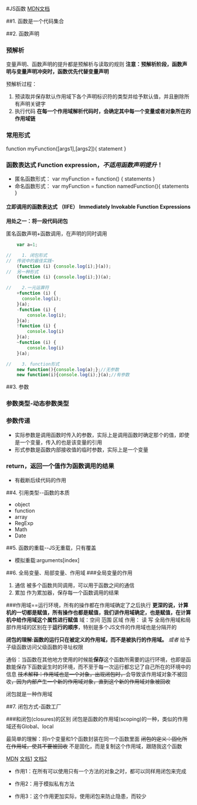 #JS函数
[MDN文档](https://developer.mozilla.org/zh-CN/docs/Web/JavaScript/Reference/Functions)

##1. 函数是一个代码集合

##2. 函数声明
### 预解析
变量声明、函数声明的提升都是预解析与读取的规则
**注意：预解析阶段，函数声明与变量声明冲突时，函数优先代替变量声明**

预解析过程：
1. 预读取并保存默认作用域下各个声明标识符的类型并给予默认值，并且删除所有声明关键字
2. 执行代码
**在每一个作用域解析代码时，会确定其中每一个变量或者对象所在的作用域链**

### 常用形式
function myFunction([args1],[args2]){
    statement
}

### 函数表达式 Function expression，*不适用函数声明提升*！
- 匿名函数形式：
var myFunction = function() {
    statements
}
- 命名函数形式：
var myFunction = function namedFunction(){
    statements
}

#### 立即调用的函数表达式 （IIFE） Immediately Invokable Function Expressions
**用处之一：将一段代码闭包**

匿名函数声明+函数调用，在声明的同时调用
```javascript
    var a=1;

//    1. 闭包形式
//  传说中的最佳实践~
    (function (i) {console.log(i);}(a));
//  另一种形式
    (function (i) {console.log(i);})(a);

//    2.一元运算符
    +function (i) {
      console.log(i);
    }(a);
    -function (i) {
        console.log(i);
    }(a);
    !function (i) {
        console.log(i)
    }(a);
    ~function (i) {
        console.log(i)
    }(a);

//    3. function形式
    new function(){console.log(a);};//无参数
    new function(i){console.log(i);}(a);//有参数
```

##3. 参数
### 参数类型-动态参数类型

### 参数传递
- 实际参数是调用函数时传入的参数，实际上是调用函数时确定那个的值，即使是一个变量，传入的也是该变量的引用
- 形式参数是函数内部接收值的临时参数，实际上是一个变量

### return，返回一个值作为函数调用的结果
- 有截断后续代码的作用

##4. 引用类型--函数的本质
- object
- function
- array
- RegExp
- Math
- Date

##5. 函数的重载--JS无重载，只有覆盖
- 模拟重载:arguments[index]

##6. 全局变量、局部变量、作用域
###全局变量的作用
1. 通信
被多个函数共同调用，可以用于函数之间的通信
2. 累加
作为累加器，保存每一个函数调用的结果

###作用域==运行环境，所有的操作都在作用域确定了之后执行
**更深的说，计算机的一切都是赋值，所有操作也都是赋值，我们讲作用域确定，也是赋值，在计算机中给作用域这个属性进行赋值**
域：空间 范围 区域
作用： 读 写
全局作用域和局部作用域的区别在于**运行的顺序**，特别是多个JS文件的作用域也是分隔开的

**闭包的理解:函数的运行只在被定义的作用域，而不是被执行的作用域。**
*或者* 给予子级函数访问父级函数的寻址权限

通俗：当函数在其他地方使用的时候能**保存**这个函数所需要的运行环境，也即是函数能保存下函数诞生时的环境，而不至于每一次运行都忘记了自己所在的环境中的信息
~~技术解释：作用域也是一个对象，出现闭包时，~~会导致该作用域对象不被回收~~，因为内部产生一个新的作用域对象，直到这个新的作用域对象被回收~~

闭包就是一种作用域

##7. 闭包方式-函数工厂

###和闭包(closures)的区别
闭包是函数的作用域(scoping)的一种，类似的作用域还有Global、local

最简单的理解：将n个变量和1个函数封装在同一个函数里面
~~闭包的定义：固化所在作用域，使其不要被回收~~
不是固化，而是复制这个作用域，跟随我这个函数

[MDN](https://developer.mozilla.org/zh-CN/docs/Web/JavaScript/Closures)
[文档1](http://www.ruanyifeng.com/blog/2009/08/learning_javascript_closures.html)
[文档2](http://www.cnblogs.com/xiaohuochai/p/5731016.html)
- 作用1：在所有可以使用只有一个方法的对象之时，都可以同样用闭包来完成

- 作用2：用于模拟私有方法

- 作用3：这个作用更加实际，使用闭包来防止隐患，而较少
